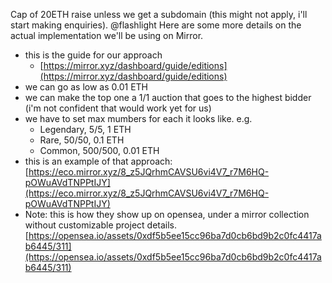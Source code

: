 Cap of 20ETH raise unless we get a subdomain (this might not apply, i'll start making enquiries).
@flashlight  Here are some more details on the actual implementation we'll be using on Mirror.
- this is the guide for our approach
	- [https://mirror.xyz/dashboard/guide/editions](https://mirror.xyz/dashboard/guide/editions) 
- we can go as low as 0.01 ETH
- we can make the top one a 1/1 auction that goes to the highest bidder (i'm not confident that would work yet for us)
- we have to set max mumbers for each it looks like. e.g.
	- Legendary, 5/5, 1 ETH
	- Rare, 50/50, 0.1 ETH
	- Common, 500/500, 0.01 ETH
- this is an example of that approach: [https://eco.mirror.xyz/8_z5JQrhmCAVSU6vi4V7_r7M6HQ-pOWuAVdTNPPtIJY](https://eco.mirror.xyz/8_z5JQrhmCAVSU6vi4V7_r7M6HQ-pOWuAVdTNPPtIJY) 
- Note: this is how they show up on opensea, under a mirror collection without customizable project details. [https://opensea.io/assets/0xdf5b5ee15cc96ba7d0cb6bd9b2c0fc4417ab6445/311](https://opensea.io/assets/0xdf5b5ee15cc96ba7d0cb6bd9b2c0fc4417ab6445/311) 


